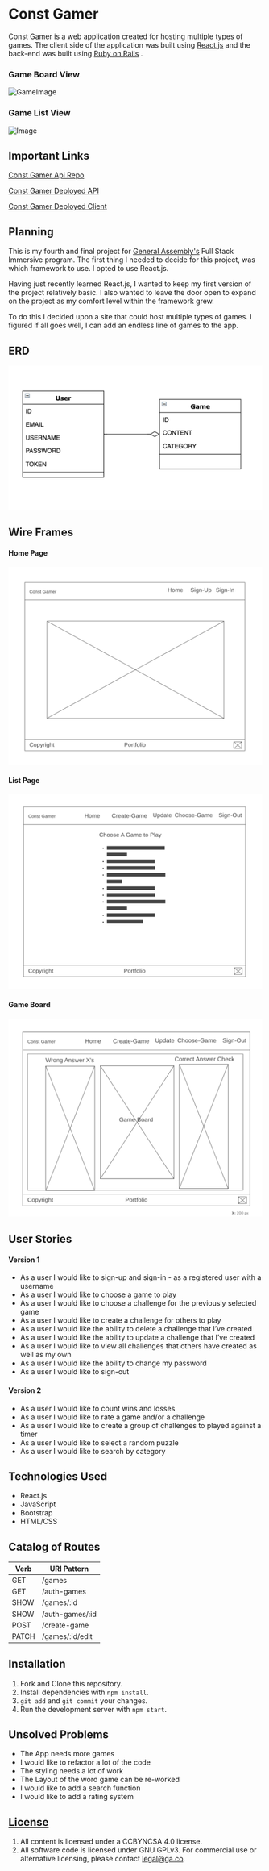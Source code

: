 # Const Gamer

Const Gamer is a web application created for hosting multiple types of games. The client side of the application was built using [React.js](https://reactjs.org)
and the back-end was built using [Ruby on Rails](https://rubyonrails.org)
.
### Game Board View
![GameImage](ScreenShot.png)

### Game List View
![Image](GamePage.png)
## Important Links

[Const Gamer Api Repo](https://github.com/GMorse19/project4-api)

[Const Gamer Deployed API](https://gentle-beach-45706.herokuapp.com/)

[Const Gamer Deployed Client](https://gmorse19.github.io/project4-client/)

## Planning

This is my fourth and final project for [General Assembly's](https://generalassemb.ly) Full Stack Immersive program. The first thing I needed to decide for this project, was which framework to use. I opted to use React.js.

Having just recently learned React.js, I wanted to keep my first version of the project relatively basic. I also wanted to leave the door open to expand on the project as my comfort level within the framework grew.

To do this I decided upon a site that could host multiple types of games. I figured if all goes well, I can add an endless line of games to the app.

## ERD

![Image](ERD.png)

## Wire Frames

#### Home Page
![Image](WireFrame.png)

#### List Page
![Image](WireFrame2.png)

#### Game Board
![Image](WireFrame3.png)

## User Stories

#### Version 1
- As a user I would like to sign-up and sign-in - as a registered user with a username
- As a user I would like to choose a game to play
- As a user I would like to choose a challenge for the previously selected game
- As a user I would like to create a challenge for others to play
- As a user I would like the ability to delete a challenge that I’ve created
- As a user I would like the ability to update a challenge that I’ve created
- As a user I would like to view all challenges that others have created as well as my own
- As a user I would like the ability to change my password
- As a user I would like to sign-out

#### Version 2

- As a user I would like to count wins and losses
- As a user I would like to rate a game and/or a challenge
- As a user I would like to create a group of challenges to played against a timer
- As a user I would like to select a random puzzle
- As a user I would like to search by category

## Technologies Used

- React.js
- JavaScript
- Bootstrap
- HTML/CSS

## Catalog of Routes

| Verb  | URI Pattern     |
|-------|-----------------|
| GET   | /games          |
| GET   | /auth-games     |
| SHOW  | /games/:id      |
| SHOW  | /auth-games/:id |
| POST  | /create-game    |
| PATCH | /games/:id/edit |

## Installation

1. Fork and Clone this repository.
1. Install dependencies with `npm install`.
1. `git add` and `git commit` your changes.
1. Run the development server with `npm start`.

## Unsolved Problems

- The App needs more games
- I would like to refactor a lot of the code
- The styling needs a lot of work
- The Layout of the word game can be re-worked
- I would like to add a search function
- I would like to add a rating system

## [License](LICENSE)

1. All content is licensed under a CC­BY­NC­SA 4.0 license.
1. All software code is licensed under GNU GPLv3. For commercial use or
    alternative licensing, please contact legal@ga.co.
